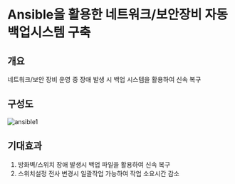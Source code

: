 # Ansible을 활용한 네트워크/보안장비 자동 백업시스템 구축
## 개요
네트워크/보안 장비 운영 중 장애 발생 시 백업 시스템을 활용하여 신속 복구

## 구성도
![ansible1](https://user-images.githubusercontent.com/61907361/147812095-53dd55f4-9d22-4953-9992-ae7572260cba.JPG)

## 기대효과
1. 방화벽/스위치 장애 발생시 백업 파일을 활용하여 신속 복구
2. 스위치설정 전사 변경시 일괄작업 가능하여 작업 소요시간 감소
